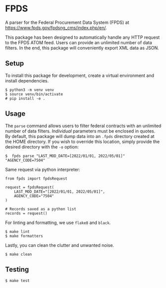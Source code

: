 # FPDS
A parser for the Federal Procurement Data System (FPDS) at
https://www.fpds.gov/fpdsng_cms/index.php/en/.

This package has been designed to automatically handle any HTTP request to
the FPDS ATOM feed. Users can provide an unlimited number of data filters.
In the end, this package will conveniently export XML data as JSON.

## Setup

To install this package for development, create a virtual environment
and install dependencies.

```
$ python3 -m venv venv
$ source venv/bin/activate
# pip install -e .
```

## Usage

The `parse` command allows users to filter federal contracts with an unlimited
number of data filters. _Individual_ parameters must be enclosed in quotes.
By default, this package will dump data into an `.fpds` directory created at
the HOME directory. If you wish to override this location, simply provide
the desired directory with the `-o` option:

```
$  fpds parse "LAST_MOD_DATE=[2022/01/01, 2022/05/01]" "AGENCY_CODE=7504"
```

Same request via python interpreter:

```
from fpds import fpdsRequest

request = fpdsRequest(
    LAST_MOD_DATE="[2022/01/01, 2022/05/01]",
    AGENCY_CODE="7504"
)

# Records saved as a python list
records = request()
```

For linting and formatting, we use `flake8` and `black`.

```
$ make lint
$ make formatters
```

Lastly, you can clean the clutter and unwanted noise.

```
$ make clean
```

## Testing
```
$ make test
```